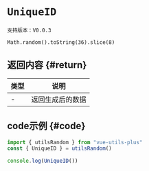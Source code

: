 # `UniqueID`

`支持版本：V0.0.3`

`Math.random().toString(36).slice(8)`

## 返回内容 {#return}

| 类型  | 说明       |
|-----|----------|
| -   | 返回生成后的数据 |


## code示例 {#code}

```javascript
import { utilsRandom } from "vue-utils-plus"
const { UniqueID } = utilsRandom()

console.log(UniqueID())
```
